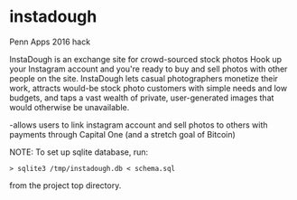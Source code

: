 # instadough

Penn Apps 2016 hack

InstaDough is an exchange site for crowd-sourced stock photos
Hook up your Instagram account and you're ready to buy and sell photos with other people on the site.
InstaDough lets casual photographers monetize their work, attracts would-be
stock photo customers with simple needs and low budgets, and taps a vast wealth of private, user-generated images that would otherwise
be unavailable.

-allows users to link instagram account and sell photos to others with payments through Capital One (and a stretch goal of Bitcoin)

NOTE: To set up sqlite database, run:
```
> sqlite3 /tmp/instadough.db < schema.sql
```
from the project top directory.
